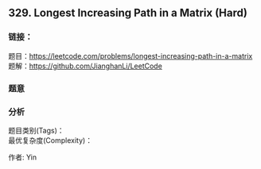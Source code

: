 ## 329. Longest Increasing Path in a Matrix (Hard)

### **链接**：
题目：https://leetcode.com/problems/longest-increasing-path-in-a-matrix  
题解：https://github.com/JianghanLi/LeetCode

### **题意**



### **分析**  
题目类别(Tags)：  
最优复杂度(Complexity)：  



作者: Yin

